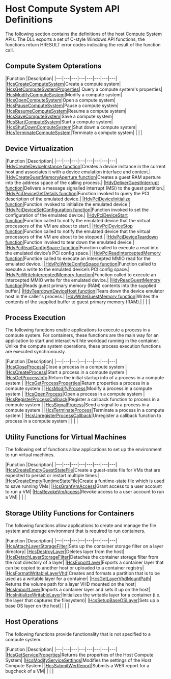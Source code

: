 # Host Compute System API Definitions

The following section contains the definitions of the host Compute System APIs. The DLL exports a set of C-style Windows API functions, the functions return HRESULT error codes indicating the result of the function call.


## Compute System Opterations
|Function   |Description|
|---|---|---|---|---|---|---|---|
|[HcsCreateComputeSystem](./reference/HcsCreateComputeSystem.md)|Create a compute system|
|[HcsGetComputeSystemProperties](./reference/HcsGetComputeSystemProperties.md)| Query a compute system's properties|
|[HcsModifyComputeSystem](./reference/HcsModifyComputeSystem.md)|Modify a compute system|
|[HcsOpenComputeSystem](./reference/HcsOpenComputeSystem.md)|Open a compute system|
|[HcsPauseComputeSystem](./reference/HcsPauseComputeSystem.md)|Pause a compute system|
|[HcsResumeComputeSystem](./reference/HcsResumeComputeSystem.md)|Resume a compute system|
|[HcsSaveComputeSystem](./reference/HcsSaveComputeSystem.md)|Save a compute system|
|[HcsStartComputeSystem](./reference/HcsStartComputeSystem.md)|Start a compute system|
|[HcsShutDownComputeSystem](./reference/HcsShutDownComputeSystem.md)|Shut down a compute system|
|[HcsTerminateComputeSystem](./reference/HcsTerminateComputeSystem.md)|Terminate a compute system|
|   |   |

## Device Virtualization
|Function   |Description|
|---|---|---|---|---|---|---|---|
|[HdvCreateDeviceInstance function](./reference/hdv/HdvCreateDeviceInstance.md)|Creates a device instance in the current host and associates it with a device emulation interface and context.|
|[HdvCreateGuestMemoryAperture function](./reference/hdv/HdvCreateGuestMemoryAperture.md)|Creates a guest RAM aperture into the address space of the calling process.|
|[HdvDeliverGuestInterrupt function](./reference/hdv/HdvDeliverGuestInterrupt.md)|Delivers a message signalled interrupt (MSI) to the guest partition.|
|[HdvPciDeviceGetDetails function](./reference/hdv/HdvPciDeviceGetDetails.md)|Function invoked to query the PCI description of the emulated device.|
|[HdvPciDeviceInitialize function](./reference/hdv/HdvPciDeviceInitialize.md)|Function invoked to initialize the emulated device.|
|[HdvPciDeviceSetConfiguration function](./reference/hdv/HdvPciDeviceSetConfiguration.md)|Function invoked to set the configuration of the emulated device.|
|[HdvPciDeviceStart function](./reference/hdv/HdvPciDeviceStart.md)|Function called to notify the emulated device that the virtual processors of the VM are about to start.|
|[HdvPciDeviceStop function](./reference/hdv/HdvPciDeviceStop.md)|Function called to notify the emulated device that the virtual processors of the VM are about to be stopped.|
|[HdvPciDeviceTeardown function](./reference/hdv/HdvPciDeviceTeardown.md)|Function invoked to tear down the emulated device.|
|[HdvPciReadConfigSpace function](./reference/hdv/HdvPciReadConfigSpace.md)|Function called to execute a read into the emulated device’s PCI config space.|
|[HdvPciReadInterceptedMemory function](./reference/hdv/HdvPciReadInterceptedMemory.md)|Function called to execute an intercepted MMIO read for the emulated device.|
|[HdvPciWriteConfigSpace function](./reference/hdv/HdvPciWriteConfigSpace.md)|Function called to execute a write to the emulated device’s PCI config space.|
|[HdvPciWriteInterceptedMemory function](./reference/hdv/HdvPciWriteInterceptedMemory.md)|Function called to execute an intercepted MMIO write for the emulated device.|
|[HdvReadGuestMemory function](./reference/hdv/HdvReadGuestMemory.md)|Reads guest primary memory (RAM) contents into the supplied buffer.|
|[HdvTeardownDeviceHost function](./reference/hdv/HdvTeardownDeviceHost.md)|Tears down the device emulator host in the caller's process.|
|[HdvWriteGuestMemory function](./reference/hdv/HdvWriteGuestMemory.md)|Writes the contents of the supplied buffer to guest primary memory (RAM).|
|   |   |

## Process Execution
The following functions enable applications to execute a process in a compute system. For containers, these functions are the main way for an application to start and interact wit hte workload running in the container. Unlike the compute system operations, these process execution functions are executed synchronously. 

|Function   |Description|
|---|---|---|---|---|---|---|---|
|[HcsCloseProcess](./reference/HcsCloseProcess.md)|Close a process in a compute system |
|[HcsCreateProcess](./reference/HcsCreateProcess.md)|Start a process in a compute system |
|[HcsGetProcessInfo](./reference/HcsGetProcessInfo.md)|Return the initial startup info of a process in a compute system |
|[HcsGetProcessProperties](./reference/HcsGetProcessProperties.md)|Return properties a process in a compute system |
|[HcsModifyProcess](./reference/HcsModifyProcess.md)|Modify a process in a compute system |
|[HcsOpenProcess](./reference/HcsOpenProcess.md)|Open a process in a compute system |
|[HcsRegisterProcessCallback](./reference/HcsRegisterProcessCallback.md)|Register a callback function to process in a compute system |
|[HcsSignalProcess](./reference/HcsSignalProcess.md)|Send a signal to a process in a compute system |
|[HcsTerminateProcess](./reference/HcsTerminateProcess.md)|Terminate a process in a compute system |
|[HcsUnregisterProcessCallback](./reference/HcsUnregisterProcessCallback.md)|Unregister a callback function to process in a compute system |
|   |   |

## Utility Functions for Virtual Machines
The following set of functions allow applications to set up the environment to run virtual machines.

|Function   |Description|
|---|---|---|---|---|---|---|---|
|[HcsCreateEmptyGuestStateFile](./reference/HcsCreateEmptyGuestStateFile.md)|Create a guest-state file for VMs that are expected to persist or restart multiple times |
|[HcsCreateEmptyRuntimeStateFile](./reference/HcsCreateEmptyRuntimeStateFile.md)|Create a funtime-state file which is used to save running VMs|
|[HcsGrantVmAccess](./reference/HcsGrantVmAccess.md)|Grant access to a user account to run a VM|
|[HcsRevokeVmAccess](./reference/HcsrevokeVmAccess.md)|Revoke access to a user account to run a VM|
|   |   |

## Storage Utility Functions for Containers
The following functions allow applications to create and manage the file system and storage environment that is required to run containers.

|Function   |Description|
|---|---|---|---|---|---|---|---|
|[HcsAttachLayerStorageFilter](./reference/HcsAttachLayerStorageFilter.md)|Sets up the container storage filter on a layer directory|
|[HcsDestroyLayer](./reference/HcsDestoryLayer.md)|Deletes layer from the host|
|[HcsDetachLayerStorageFilter](./reference/HcsDetachLayerStorageFilter.md)|Detaches the container storage filter from the root directory of a layer|
|[HcsExportLayer](./reference/HcsExportLayer.md)|Exports a container layer that can be copied to another host or uploaded to a container registry|
|[HcsFormatWritableLayerVhd](./reference/HcsFormatWritableLayerVhd.md)|Creates and formats a partition that is to be used as a writable layer for a container|
|[HcsGetLayerVhdMountPath](./reference/HcsGetLayerVhdMountPath.md)| Returns the volume path for a layer VHD mounted on the host|
|[HcsImportLayer](./reference/HcsImportLayer.md)|Imports a container layer and sets it up on the host|
|[HcsInitializeWritableLayer](./reference/HcsInitializeWritableLayer.md)|Initializes the writable layer for a container (i.e. the layer that captures the filesystem)|
|[HcsSetupBaseOSLayer](./reference/HcsSetupBaseOSLayer.md)|Sets up a base OS layer on the host|
|   |   |

## Host Operations
The following functions provide functionality that is not specified to a compute system.

|Function   |Description|
|---|---|---|---|---|---|---|---|
|[HcsGetServiceProperties](./reference/HcsGetServiceProperties.md)|Returns the properties of the Host Compute System|
|[HcsModifyServiceSettings](./reference/HcsModifyServiceSettings.md)|Modifies the settings of the Host Compute System|
|[HcsSubmitWerReport](./reference/HcsSubmitWerReport.md)|Submits a WER report for a bugcheck of a VM|
|   |   |